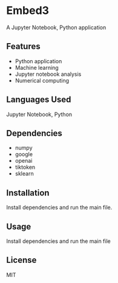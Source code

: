 # Embed3

A Jupyter Notebook, Python application

## Features

- Python application
- Machine learning
- Jupyter notebook analysis
- Numerical computing

## Languages Used

Jupyter Notebook, Python

## Dependencies

- numpy
- google
- openai
- tiktoken
- sklearn

## Installation

Install dependencies and run the main file.

## Usage

Install dependencies and run the main file

## License

MIT

